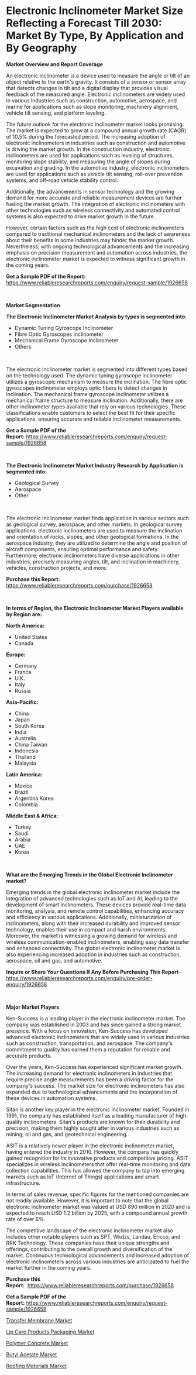 <p><h1>Electronic Inclinometer Market Size Reflecting a Forecast Till 2030: Market By Type, By Application and By Geography</h1></p><p><strong>Market Overview and Report Coverage</strong></p>
<p><p>An electronic inclinometer is a device used to measure the angle or tilt of an object relative to the earth's gravity. It consists of a sensor or sensor array that detects changes in tilt and a digital display that provides visual feedback of the measured angle. Electronic inclinometers are widely used in various industries such as construction, automotive, aerospace, and marine for applications such as slope monitoring, machinery alignment, vehicle tilt sensing, and platform leveling.</p><p>The future outlook for the electronic inclinometer market looks promising. The market is expected to grow at a compound annual growth rate (CAGR) of 10.5% during the forecasted period. The increasing adoption of electronic inclinometers in industries such as construction and automotive is driving the market growth. In the construction industry, electronic inclinometers are used for applications such as leveling of structures, monitoring slope stability, and measuring the angle of slopes during excavation and grading. In the automotive industry, electronic inclinometers are used for applications such as vehicle tilt sensing, roll-over prevention systems, and off-road vehicle stability control.</p><p>Additionally, the advancements in sensor technology and the growing demand for more accurate and reliable measurement devices are further fueling the market growth. The integration of electronic inclinometers with other technologies such as wireless connectivity and automated control systems is also expected to drive market growth in the future.</p><p>However, certain factors such as the high cost of electronic inclinometers compared to traditional mechanical inclinometers and the lack of awareness about their benefits in some industries may hinder the market growth. Nevertheless, with ongoing technological advancements and the increasing emphasis on precision measurement and automation across industries, the electronic inclinometer market is expected to witness significant growth in the coming years.</p></p>
<p><strong>Get a Sample PDF of the Report:</strong> <a href="https://www.reliableresearchreports.com/enquiry/request-sample/1926658">https://www.reliableresearchreports.com/enquiry/request-sample/1926658</a></p>
<p>&nbsp;</p>
<p><strong>Market Segmentation</strong></p>
<p><strong>The Electronic Inclinometer Market Analysis by types is segmented into:</strong></p>
<p><ul><li>Dynamic Tuning Gyroscope Inclinometer</li><li>Fibre Optic Gyroscopes Inclinometer</li><li>Mechanical Frame Gyroscope Inclinometer</li><li>Others</li></ul></p>
<p>&nbsp;</p>
<p><p>The electronic inclinometer market is segmented into different types based on the technology used. The dynamic tuning gyroscope inclinometer utilizes a gyroscopic mechanism to measure the inclination. The fibre optic gyroscopes inclinometer employs optic fibers to detect changes in inclination. The mechanical frame gyroscope inclinometer utilizes a mechanical frame structure to measure inclination. Additionally, there are other inclinometer types available that rely on various technologies. These classifications enable customers to select the best fit for their specific applications, ensuring accurate and reliable inclinometer measurements.</p></p>
<p><strong>Get a Sample PDF of the Report:</strong>&nbsp;<a href="https://www.reliableresearchreports.com/enquiry/request-sample/1926658">https://www.reliableresearchreports.com/enquiry/request-sample/1926658</a></p>
<p>&nbsp;</p>
<p><strong>The Electronic Inclinometer Market Industry Research by Application is segmented into:</strong></p>
<p><ul><li>Geological Survey</li><li>Aerospace</li><li>Other</li></ul></p>
<p>&nbsp;</p>
<p><p>The electronic inclinometer market finds application in various sectors such as geological survey, aerospace, and other markets. In geological survey applications, electronic inclinometers are used to measure the inclination and orientation of rocks, slopes, and other geological formations. In the aerospace industry, they are utilized to determine the angle and position of aircraft components, ensuring optimal performance and safety. Furthermore, electronic inclinometers have diverse applications in other industries, precisely measuring angles, tilt, and inclination in machinery, vehicles, construction projects, and more.</p></p>
<p><strong>Purchase this Report:</strong>&nbsp; <a href="https://www.reliableresearchreports.com/purchase/1926658">https://www.reliableresearchreports.com/purchase/1926658</a></p>
<p>&nbsp;</p>
<p><strong>In terms of Region, the Electronic Inclinometer Market Players available by Region are:</strong></p>
<p>
    <p> <strong> North America: </strong>
        <ul>
            <li>United States</li>
            <li>Canada</li>
        </ul>
        </p> 
    <p> <strong> Europe: </strong>
        <ul>
            <li>Germany</li>
            <li>France</li>
            <li>U.K.</li>
            <li>Italy</li>
            <li>Russia</li>
        </ul>
        </p> 
    <p> <strong> Asia-Pacific: </strong>
        <ul>
            <li>China</li>
            <li>Japan</li>
            <li>South Korea</li>
            <li>India</li>
            <li>Australia</li>
            <li>China Taiwan</li>
            <li>Indonesia</li>
            <li>Thailand</li>
            <li>Malaysia</li>
        </ul>
        </p> 
    <p> <strong> Latin America: </strong>
        <ul>
            <li>Mexico</li>
            <li>Brazil</li>
            <li>Argentina Korea</li>
            <li>Colombia</li>
        </ul>
        </p> 
    <p> <strong> Middle East & Africa: </strong>
        <ul>
            <li>Turkey</li>
            <li>Saudi</li>
            <li>Arabia</li>
            <li>UAE</li>
            <li>Korea</li>
        </ul>
    </p>
    </p>
<p>&nbsp;</p>
<p><strong>What are the Emerging Trends in the Global Electronic Inclinometer market?</strong></p>
<p><p>Emerging trends in the global electronic inclinometer market include the integration of advanced technologies such as IoT and AI, leading to the development of smart inclinometers. These devices provide real-time data monitoring, analysis, and remote control capabilities, enhancing accuracy and efficiency in various applications. Additionally, miniaturization of inclinometers, along with their increased durability and improved sensor technology, enables their use in compact and harsh environments. Moreover, the market is witnessing a growing demand for wireless and wireless communication-enabled inclinometers, enabling easy data transfer and enhanced connectivity. The global electronic inclinometer market is also experiencing increased adoption in industries such as construction, aerospace, oil and gas, and automotive.</p></p>
<p><strong>Inquire or Share Your Questions If Any Before Purchasing This Report</strong>- <a href="https://www.reliableresearchreports.com/enquiry/pre-order-enquiry/1926658">https://www.reliableresearchreports.com/enquiry/pre-order-enquiry/1926658</a></p>
<p>&nbsp;</p>
<p><strong>Major Market Players</strong></p>
<p><p>Ken-Success is a leading player in the electronic inclinometer market. The company was established in 2003 and has since gained a strong market presence. With a focus on innovation, Ken-Success has developed advanced electronic inclinometers that are widely used in various industries such as construction, transportation, and aerospace. The company's commitment to quality has earned them a reputation for reliable and accurate products.</p><p>Over the years, Ken-Success has experienced significant market growth. The increasing demand for electronic inclinometers in industries that require precise angle measurements has been a driving factor for the company's success. The market size for electronic inclinometers has also expanded due to technological advancements and the incorporation of these devices in automation systems.</p><p>Sitan is another key player in the electronic inclinometer market. Founded in 1991, the company has established itself as a leading manufacturer of high-quality inclinometers. Sitan's products are known for their durability and precision, making them highly sought after in various industries such as mining, oil and gas, and geotechnical engineering.</p><p>ASIT is a relatively newer player in the electronic inclinometer market, having entered the industry in 2010. However, the company has quickly gained recognition for its innovative products and competitive pricing. ASIT specializes in wireless inclinometers that offer real-time monitoring and data collection capabilities. This has allowed the company to tap into emerging markets such as IoT (Internet of Things) applications and smart infrastructure.</p><p>In terms of sales revenue, specific figures for the mentioned companies are not readily available. However, it is important to note that the global electronic inclinometer market was valued at USD 890 million in 2020 and is expected to reach USD 1.2 billion by 2025, with a compound annual growth rate of over 6%.</p><p>The competitive landscape of the electronic inclinometer market also includes other notable players such as SPT, Wkdzs, Landau, Ericco, and RRK Technology. These companies have their unique strengths and offerings, contributing to the overall growth and diversification of the market. Continuous technological advancements and increased adoption of electronic inclinometers across various industries are anticipated to fuel the market further in the coming years.</p></p>
<p><strong>Purchase this Report:</strong>&nbsp;&nbsp;<a href="https://www.reliableresearchreports.com/purchase/1926658">https://www.reliableresearchreports.com/purchase/1926658</a></p>
<p></p>
<p><strong>Get a Sample PDF of the Report:</strong>&nbsp;<a href="https://www.reliableresearchreports.com/enquiry/request-sample/1926658">https://www.reliableresearchreports.com/enquiry/request-sample/1926658</a></p>
<p><p><a href="https://medium.com/@rosaerluke/decoding-transfer-membrane-market-metrics-market-share-trends-and-growth-patterns-e883bbea4d04">Transfer Membrane Market</a></p><p><a href="https://medium.com/@karleeprice82/lip-care-products-packaging-market-comprehensive-assessment-by-type-application-and-geography-5a6f20c9cdf1">Lip Care Products Packaging Market</a></p><p><a href="https://medium.com/@germanwolff65/polymer-concrete-market-comprehensive-assessment-by-type-application-and-geography-a3fee4e44f4b">Polymer Concrete Market</a></p><p><a href="https://medium.com/@adolfoadams1988/butyl-acetate-market-size-market-outlook-and-market-forecast-2023-to-2030-37f794b8a63f">Butyl Acetate Market</a></p><p><a href="https://medium.com/@cruzdamore75/roofing-materials-market-size-market-outlook-and-market-forecast-2023-to-2030-935c10e27fd2">Roofing Materials Market</a></p></p>